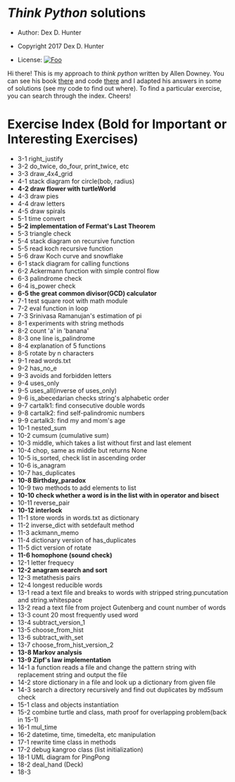 # _Think Python_ solutions

* Author: Dex D. Hunter

* Copyright 2017 Dex D. Hunter

* License: [![Foo](https://licensebuttons.net/l/by/3.0/88x31.png)](https://creativecommons.org/licenses/by/4.0/)

Hi there! This is my approach to _think python_ written by Allen Downey. You can see his book [there](http://greenteapress.com/wp/think-python-2e/) and code [there](https://github.com/AllenDowney/ThinkPython) and I adapted his answers in some of solutions (see my code to find out where). To find a particular exercise, you can search through the index. Cheers!

# Exercise Index (Bold for Important or Interesting Exercises)
* 3-1 right_justify
* 3-2 do_twice, do_four, print_twice, etc
* 3-3 draw_4x4_grid
* 4-1 stack diagram for circle(bob, radius)
* __4-2 draw flower with turtleWorld__
* 4-3 draw pies 
* 4-4 draw letters
* 4-5 draw spirals
* 5-1 time convert
* __5-2 implementation of Fermat's Last Theorem__
* 5-3 triangle check
* 5-4 stack diagram on recursive function
* 5-5 read koch recursive function
* 5-6 draw Koch curve and snowflake
* 6-1 stack diagram for calling functions
* 6-2 Ackermann function with simple control flow
* 6-3 palindrome check
* 6-4 is_power check
* __6-5 the great common divisor(GCD) calculator__
* 7-1 test square root with math module
* 7-2 eval function in loop
* 7-3 Srinivasa Ramanujan's estimation of pi
* 8-1 experiments with string methods
* 8-2 count 'a' in 'banana'
* 8-3 one line is_palindrome
* 8-4 explanation of 5 functions
* 8-5 rotate by n characters
* 9-1 read words.txt
* 9-2 has_no_e
* 9-3 avoids and forbidden letters
* 9-4 uses_only
* 9-5 uses_all(inverse of uses_only)
* 9-6 is_abecedarian checks string's alphabetic order
* 9-7 cartalk1: find consecutive double words
* 9-8 cartalk2: find self-palindromic numbers
* 9-9 cartalk3: find my and mom's age
* 10-1 nested_sum
* 10-2 cumsum (cumulative sum)
* 10-3 middle, which takes a list without first and last element
* 10-4 chop, same as middle but returns None
* 10-5 is_sorted, check list in ascending order
* 10-6 is_anagram
* 10-7 has_duplicates
* __10-8 Birthday_paradox__
* 10-9 two methods to add elements to list
* __10-10 check whether a word is in the list with in operator and bisect__
* 10-11 reverse_pair
* __10-12 interlock__
* 11-1 store words in words.txt as dictionary
* 11-2 inverse_dict with setdefault method
* 11-3 ackmann_memo
* 11-4 dictionary version of has_duplicates
* 11-5 dict version of rotate
* __11-6 homophone (sound check)__
* 12-1 letter frequecy
* __12-2 anagram search and sort__
* 12-3 metathesis pairs
* 12-4 longest reducible words
* 13-1 read a text file and breaks to words with stripped string.puncutation and string.whitespace
* 13-2 read a text file from project Gutenberg and count number of words 
* 13-3 count 20 most frequently used word
* 13-4 subtract_version_1
* 13-5 choose_from_hist
* 13-6 subtract_with_set
* 13-7 choose_from_hist_version_2
* __13-8 Markov analysis__
* __13-9 Zipf's law implementation__ 
* 14-1 a function reads a file and change the pattern string with replacement string and output the file
* 14-2 store dictionary in a file and look up a dictionary from given file
* 14-3 search a directory recursively and find out duplicates by md5sum check
* 15-1 class and objects instantiation
* 15-2 combine turtle and class, math proof for overlapping problem(back in 15-1)
* 16-1 mul_time
* 16-2 datetime, time, timedelta, etc manipulation
* 17-1 rewrite time class in methods
* 17-2 debug kangroo class (list initialization)
* 18-1 UML diagram for PingPong
* 18-2 deal_hand (Deck)
* 18-3 
